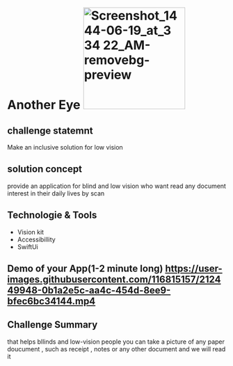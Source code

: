# Another Eye <img width="234" alt="Screenshot_1444-06-19_at_3 34 22_AM-removebg-preview" src="https://user-images.githubusercontent.com/116815157/212344899-111ec4b5-b18e-4e00-8763-d0c4741d6b49.png">

## challenge statemnt
Make an inclusive solution for low vision
## solution concept
provide an application for blind and low vision who want read any document interest in their daily lives by scan
## Technologie & Tools 
- Vision kit 
- Accessibillity
- SwiftUi 
## Demo of your App(1-2 minute long) https://user-images.githubusercontent.com/116815157/212449948-0b1a2e5c-aa4c-454d-8ee9-bfec6bc34144.mp4
## Challenge Summary 
that helps bllinds and low-vision people you can take a picture of any paper doucument , such as receipt , notes or any other document and we will read it  
